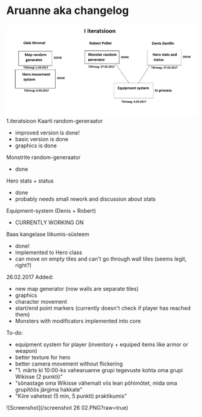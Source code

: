# Aruanne aka changelog
![Plan](/tasks.png/?raw=true)
1.iteratsioon
Kaarti random-generaator
   - improved version is done!
   - basic version is done
   - graphics is done
   
Monstrite random-generaator
   - done
   
Hero stats + status
   - done
   - probably needs small rework and discussion about stats
   
Equipment-system (Denis + Robert)
 - CURRENTLY WORKING ON

Baas kangelase liikumis-süsteem
 - done!
 - implemented to Hero class
 - can move on empty tiles and can't go through wall tiles (seems legit, right?)
 
 26.02.2017
 Added:
  - new map generator (now walls are separate tiles)
  - graphics
  - character movement
  - start/end point markers (currently doesn't check if player has reached them)
  - Monsters with modificators implemented into core
  
 To-do:
  - equipment system for player (inventory + equiped items like armor or weapon)
  - better texture for hero
  - better camera movement without flickering
  - "1. märts kl 10:00-ks vahearuanne grupi tegevuste kohta oma grupi Wikisse (2 punkti)"
  - "sõnastage oma Wikisse vähemalt viis lean põhimõtet, mida oma grupitöös järgima hakkate"
  - "Kiire vahetest (5 min, 5 punkti) praktikumis"
  
  ![Screenshot](/screenshot 26 02.PNG?raw=true)
